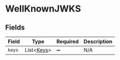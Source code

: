 # WellKnownJWKS


## Fields

| Field                                         | Type                                          | Required                                      | Description                                   |
| --------------------------------------------- | --------------------------------------------- | --------------------------------------------- | --------------------------------------------- |
| `keys`                                        | List<[Keys](../../models/components/Keys.md)> | :heavy_minus_sign:                            | N/A                                           |